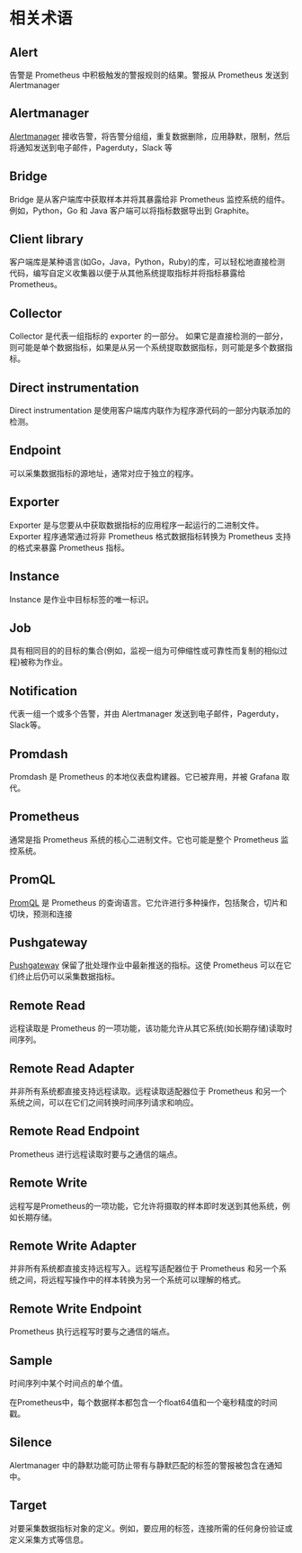 # 相关术语

## Alert

告警是 Prometheus 中积极触发的警报规则的结果。警报从 Prometheus 发送到 Alertmanager

## Alertmanager

[Alertmanager](../alerting/alertmanager.md) 接收告警，将告警分组组，重复数据删除，应用静默，限制，然后将通知发送到电子邮件，Pagerduty，Slack 等

## Bridge

Bridge 是从客户端库中获取样本并将其暴露给非 Prometheus 监控系统的组件。例如，Python，Go 和 Java 客户端可以将指标数据导出到 Graphite。

## Client library

客户端库是某种语言(如Go，Java，Python，Ruby)的库，可以轻松地直接检测代码，编写自定义收集器以便于从其他系统提取指标并将指标暴露给 Prometheus。

## Collector

Collector 是代表一组指标的 exporter 的一部分。 如果它是直接检测的一部分，则可能是单个数据指标，如果是从另一个系统提取数据指标，则可能是多个数据指标。

## Direct instrumentation

Direct instrumentation 是使用客户端库内联作为程序源代码的一部分内联添加的检测。

## Endpoint

可以采集数据指标的源地址，通常对应于独立的程序。

## Exporter

Exporter 是与您要从中获取数据指标的应用程序一起运行的二进制文件。Exporter 程序通常通过将非 Prometheus 格式数据指标转换为 Prometheus 支持的格式来暴露 Prometheus 指标。

## Instance

Instance 是作业中目标标签的唯一标识。

## Job

具有相同目的的目标的集合(例如，监视一组为可伸缩性或可靠性而复制的相似过程)被称为作业。

## Notification

代表一组一个或多个告警，并由 Alertmanager 发送到电子邮件，Pagerduty，Slack等。

## Promdash

Promdash 是 Prometheus 的本地仪表盘构建器。它已被弃用，并被 Grafana 取代。

## Prometheus

通常是指 Prometheus 系统的核心二进制文件。它也可能是整个 Prometheus 监控系统。

## PromQL

[PromQL](../prometheus/querying/basics.md) 是 Prometheus 的查询语言。它允许进行多种操作，包括聚合，切片和切块，预测和连接

## Pushgateway

[Pushgateway](../instrumenting/pushing.md) 保留了批处理作业中最新推送的指标。这使 Prometheus 可以在它们终止后仍可以采集数据指标。

## Remote Read

远程读取是 Prometheus 的一项功能，该功能允许从其它系统(如长期存储)读取时间序列。

## Remote Read Adapter

并非所有系统都直接支持远程读取。远程读取适配器位于 Prometheus 和另一个系统之间，可以在它们之间转换时间序列请求和响应。

## Remote Read Endpoint

Prometheus 进行远程读取时要与之通信的端点。

## Remote Write

远程写是Prometheus的一项功能，它允许将摄取的样本即时发送到其他系统，例如长期存储。

## Remote Write Adapter

并非所有系统都直接支持远程写入。远程写适配器位于 Prometheus 和另一个系统之间，将远程写操作中的样本转换为另一个系统可以理解的格式。

## Remote Write Endpoint

Prometheus 执行远程写时要与之通信的端点。

## Sample

时间序列中某个时间点的单个值。

在Prometheus中，每个数据样本都包含一个float64值和一个毫秒精度的时间戳。

## Silence

Alertmanager 中的静默功能可防止带有与静默匹配的标签的警报被包含在通知中。

## Target

对要采集数据指标对象的定义。例如，要应用的标签，连接所需的任何身份验证或定义采集方式等信息。
